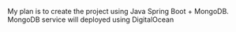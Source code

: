 My plan is to create the project using Java Spring Boot + MongoDB. MongoDB service will deployed using DigitalOcean
